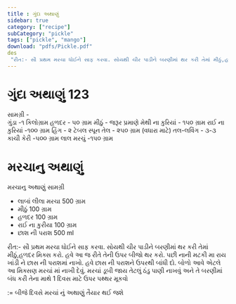 ```yaml
---
title : ગુંદા અથાણું
sidebar: true
category: ["recipe"]
subCategory: "pickle"
tags: ["pickle", "mango"]
download: "pdfs/Pickle.pdf"
des
 "રીત:- સૌ પ્રથમ મરચા ધોઈને સાફ કરવા. સોયથી ચીર પાડીને બરણીમાં થર કરી તેમાં મીઠું,હળદર મિક્સ કરો. હવે આ જ રીતે તેની ઉપર બીજો થર કરો. પછી નાની મટકી મા રાય ખાંડી ને છાસ ની પરાશમાં નાખો. હવે છાસ ની પરાશને ઉપરથી બાંધી દો. બોળો આવે એટલે આ મિક્સણ મરચાં માં નાખી દેવું. મરચાં ડૂબી જાય તેટલું ઠંડુ પાણી નાખવું અને તે બરણીમાં બંધ કરી તેના માથે 1 દિવસ માટે ઉપર પથ્થર મૂકવો"
---
```



# ગુંદા અથાણું 123
 સામગ્રી -                    
ગુંડા -૧ કિલોગ્રામ 
હળદર - ૫૦ ગ્રામ 
મીઠું - જરૂર પ્રમાણે 
મેથી ના કુરિયાં - ૧૫૦ ગ્રામ 
રાઈ ના કુરિયાં -૧૦૦ ગ્રામ 
હિંગ - ૨ ટેબલ સ્પૂન
તેલ - ૨૫૦ ગ્રામ (વધારા માટે) 
તલ-લવિંગ - ૩-૩ 
કાચી કેરી -૫૦૦ ગ્રામ 
લાલ મરચું -૧૫૦ ગ્રામ

# મરચાનુ અથાણું



મરચાનુ અથાણું
 સામગ્રી 
- લાબાં લીલા મરચા 500 ગ્રામ
- મીઠું 100 ગ્રામ 
- હળદર 100 ગ્રામ
- રાઈ ના કુરીયા 100 ગ્રામ
- છાશ ની પરાશ 500 ml

રીત:- સૌ પ્રથમ મરચા ધોઈને સાફ કરવા. સોયથી ચીર પાડીને બરણીમાં થર કરી તેમાં મીઠું,હળદર મિક્સ કરો. હવે આ જ રીતે તેની ઉપર બીજો થર કરો. પછી નાની મટકી મા રાય ખાંડી ને છાસ ની પરાશમાં નાખો. હવે છાસ ની પરાશને ઉપરથી બાંધી દો. બોળો આવે એટલે આ મિક્સણ મરચાં માં નાખી દેવું. મરચાં ડૂબી જાય તેટલું ઠંડુ પાણી નાખવું અને તે બરણીમાં બંધ કરી તેના માથે 1 દિવસ માટે ઉપર પથ્થર મૂકવો

:= બીજે દિવસે મરચાં નું અથાણું તૈયાર થઈ જશે


<!--stackedit_data:
eyJoaXN0b3J5IjpbMTQwNzI1NzA4N119
-->